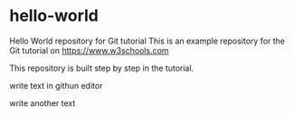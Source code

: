 # hello-world
Hello World repository for Git tutorial
This is an example repository for the Git tutorial on https://www.w3schools.com

This repository is built step by step in the tutorial.

write text in githun editor

write another text
